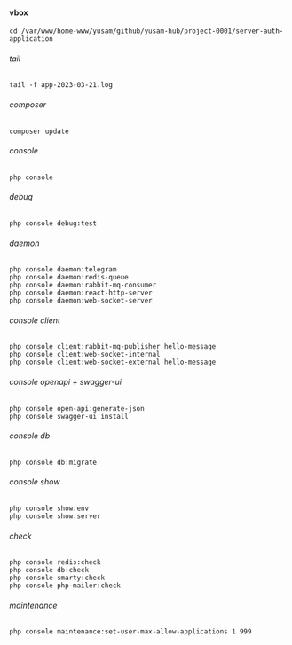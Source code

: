 #### vbox
    
    cd /var/www/home-www/yusam/github/yusam-hub/project-0001/server-auth-application

###### tail

    tail -f app-2023-03-21.log

###### composer

    composer update

###### console

    php console

###### debug

    php console debug:test

###### daemon

    php console daemon:telegram
    php console daemon:redis-queue
    php console daemon:rabbit-mq-consumer
    php console daemon:react-http-server
    php console daemon:web-socket-server

###### console client

    php console client:rabbit-mq-publisher hello-message
    php console client:web-socket-internal
    php console client:web-socket-external hello-message

###### console openapi + swagger-ui

    php console open-api:generate-json
    php console swagger-ui install

###### console db

    php console db:migrate

###### console show

    php console show:env
    php console show:server

###### check

    php console redis:check    
    php console db:check    
    php console smarty:check
    php console php-mailer:check    

###### maintenance

    php console maintenance:set-user-max-allow-applications 1 999